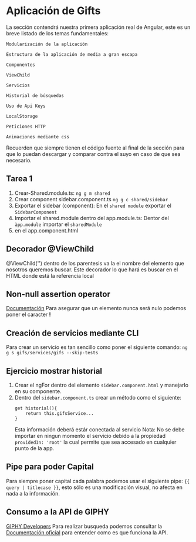# Aplicación de Gifts

La sección contendrá nuestra primera aplicación real de Angular, este es un breve listado de los temas fundamentales:

    Modularización de la aplicación

    Estructura de la aplicación de media a gran escapa

    Componentes

    ViewChild

    Servicios

    Historial de búsquedas

    Uso de Api Keys

    LocalStorage

    Peticiones HTTP

    Animaciones mediante css

Recuerden que siempre tienen el código fuente al final de la sección para que lo puedan descargar y comparar contra el suyo en caso de que sea necesario.


## Tarea 1
1. Crear-Shared.module.ts: `ng g m shared`
2. Crear component sidebar.component.ts `ng g c shared/sidebar`
3. Exportar el sidebar (component): En el `shared module` exportar el `SidebarComponent`
4. Importar el shared.module dentro del app.module.ts: Dentor del `àpp.module` importar el `sharedModule`
5. <app-sidebar></app-sidebar> en el app.component.html

## Decorador @ViewChild
@ViewChild('') dentro de los parentesis va la el nombre del elemento que nosotros queremos buscar. Este decorador lo que hará es buscar en el HTML donde está la referencia local 

## Non-null assertion operator
[Documentación](https://www.typescriptlang.org/docs/handbook/release-notes/typescript-2-0.html#non-null-assertion-operator)
Para asegurar que un elemento nunca será nulo podemos poner el caracter **!**


## Creación de servicios mediante CLI

Para crear un servicio es tan sencillo como poner el siguiente comando:
`ng g s gifs/services/gifs --skip-tests`

## Ejercicio mostrar historial
1. Crear el ngFor dentro del elemento `sidebar.component.html` y manejarlo en su componente.
2. Dentro del `sidebar.component.ts` crear un método como el siguiente:
    ```
    get historial(){
        return this.gifsService...
    }
    ```
    Esta información deberá estár conectada al servicio
Nota: No se debe importar en ningun momento el servicio debido a la propiedad `providedIn: 'root'` la cual permite que sea accesado en cualquier punto de la app.

## Pipe para poder Capital

Para siempre poner capital cada palabra podemos usar el siguiente pipe:
`{{ query | titlecase }}`, esto sólo es una modificación visual, no afecta en nada a la información.

## Consumo a la API de GIPHY
[GIPHY Developers](https://developers.giphy.com/)
Para realizar busqueda podemos consultar la [Documentación oficial](https://developers.giphy.com/docs/api/endpoint#search) para entender como es que funciona la API.